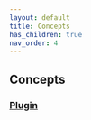 ```yaml
---
layout: default
title: Concepts
has_children: true
nav_order: 4
---
```

## Concepts

### [Plugin](./concepts/plugin)
